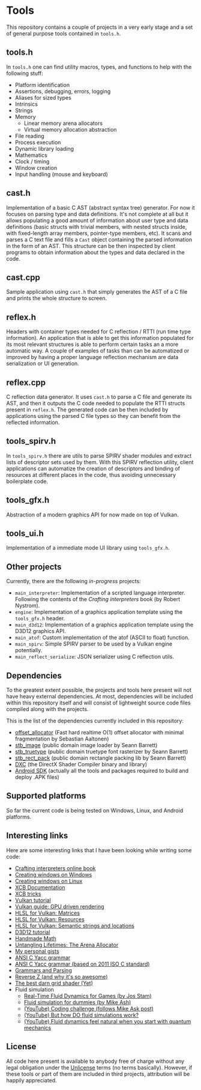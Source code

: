 # Tools

This repository contains a couple of projects in a very early stage and a set of general purpose tools contained in `tools.h`.


## tools.h

In `tools.h` one can find utility macros, types, and functions to help with the following stuff:

* Platform identification
* Assertions, debugging, errors, logging
* Aliases for sized types
* Intrinsics
* Strings
* Memory
  - Linear memory arena allocators
  - Virtual memory allocation abstraction
* File reading
* Process execution
* Dynamic library loading
* Mathematics
* Clock / timing
* Window creation
* Input handling (mouse and keyboard)


## cast.h

Implementation of a basic C AST (abstract syntax tree) generator. For now it focuses on parsing type and data definitions.
It's not complete at all but it allows populating a good amount of information about user type and data definitions
(basic structs with trivial members, with nested structs inside, with fixed-length array members, pointer-type members, etc).
It scans and parses a C text file and fills a `Cast` object containing the parsed information in the form of an AST.
This structure can be then inspected by client programs to obtain information about the types and data declared in the code.


## cast.cpp

Sample application using `cast.h` that simply generates the AST of a C file and prints the whole structure to screen.


## reflex.h

Headers with container types needed for C reflection / RTTI (run time type information).
An application that is able to get this information populated for its most relevant structures is able to perform certain tasks an a more automatic way.
A couple of examples of tasks than can be automatized or improved by having a proper language reflection mechanism are data serialization or UI generation.


## reflex.cpp

C reflection data generator. It uses `cast.h` to parse a C file and generate its AST, and then it outputs the C code needed to populate the RTTI structs present in `reflex.h`.
The generated code can be then included by applications using the parsed C file types so they can benefit from the reflected information.


## tools_spirv.h

In `tools_spirv.h` there are utils to parse SPIRV shader modules and extract lists of descriptor sets used by them.
With this SPIRV reflection utility, client applications can automatize the creation of descriptors and binding of resources at different places in the code,
thus avoiding unnecessary boilerplate code.

## tools_gfx.h

Abstraction of a modern graphics API for now made on top of Vulkan.

## tools_ui.h

Implementation of a immediate mode UI library using `tools_gfx.h`.


## Other projects

Currently, there are the following *in-progress* projects:

* `main_interpreter`: Implementation of a scripted language interpreter. Following the contents of the *Crafting interpreters* book (by Robert Nystrom).
* `engine`: Implementation of a graphics application template using the `tools_gfx.h` header.
* `main_d3d12`: Implementation of a graphics application template using the D3D12 graphics API.
* `main_atof`: Custom implementation of the atof (ASCII to float) function.
* `main_spirv`: Simple SPIRV parser to be used by a Vulkan engine potentially.
* `main_reflect_serialize`: JSON serializer using C reflection utils.


## Dependencies

To the greatest extent possible, the projects and tools here present will not have heavy external dependencies. At most, dependencies will be included within this repository itself and will consist of lightweight source code files compiled along with the projects.

This is the list of the dependencies currently included in this repository:

* [offset_allocator]() (Fast hard realtime O(1) offset allocator with minimal fragmentation by Sebastian Aaltonen)
* [stb_image](https://github.com/nothings/stb) (public domain image loader by Seann Barrett)
* [stb_truetype](https://github.com/nothings/stb) (public domain truetype font rasterizer by Seann Barrett)
* [stb_rect_pack](https://github.com/nothings/stb) (public domain rectangle packing lib by Seann Barrett)
* [DXC](https://github.com/microsoft/DirectXShaderCompiler) (the DirectX Shader Compiler binary and library)
* [Android SDK](https://developer.android.com/studio) (actually all the tools and packages required to build and deploy .APK files)


## Supported platforms

So far the current code is being tested on Windows, Linux, and Android platforms.


## Interesting links

Here are some interesting links that I have been looking while writing some code:

* [Crafting interpreters online book](https://craftinginterpreters.com/contents.html)
* [Creating windows on Windows](https://learn.microsoft.com/en-us/windows/win32/learnwin32/your-first-windows-program)
* [Creating windows on Linux](https://www.codeproject.com/articles/1089819/an-introduction-to-xcb-programming)
* [XCB Documentation](https://xcb.freedesktop.org/manual/index.html)
* [XCB tricks](http://metan.ucw.cz/blog/things-i-wanted-to-know-about-libxcb.html)
* [Vulkan tutorial](https://vulkan-tutorial.com/)
* [Vulkan guide: GPU driven rendering](https://vkguide.dev/docs/gpudriven/gpu_driven_engines)
* [HLSL for Vulkan: Matrices](https://www.lei.chat/posts/hlsl-for-vulkan-matrices)
* [HLSL for Vulkan: Resources](https://www.lei.chat/posts/hlsl-for-vulkan-resources)
* [HLSL for Vulkan: Semantic strings and locations](https://www.lei.chat/posts/hlsl-for-vulkan-semantic-strings-and-location-numbers)
* [D3D12 tutorial](https://www.3dgep.com/category/graphics-programming/directx/)
* [Handmade Math](https://github.com/HandmadeMath/HandmadeMath)
* [Untangling Lifetimes: The Arena Allocator](https://www.rfleury.com/p/untangling-lifetimes-the-arena-allocator)
* [My personal gists](https://gist.github.com/jesusdz)
* [ANSI C Yacc grammar](https://www.lysator.liu.se/c/ANSI-C-grammar-y.html)
* [ANSI C Yacc grammar (based on 2011 ISO C standard)](https://www.quut.com/c/ANSI-C-grammar-y.html)
* [Grammars and Parsing](https://www.cs.cornell.edu/courses/cs211/2006sp/Sections/S3/grammars.html)
* [Reverse Z (and why it's so awesome)](https://tomhultonharrop.com/mathematics/graphics/2023/08/06/reverse-z.html)
* [The best darn grid shader (Yet)](https://bgolus.medium.com/the-best-darn-grid-shader-yet-727f9278b9d8)
* Fluid simulation
	* [Real-Time Fluid Dynamics for Games (by Jos Stam)](https://graphics.cs.cmu.edu/nsp/course/15-464/Fall09/papers/StamFluidforGames.pdf)
	* [Fluid simulation for dummies (by Mike Ash)](https://mikeash.com/pyblog/fluid-simulation-for-dummies.html)
	* [(YouTube) Coding challenge (follows Mike Ask post)](https://www.youtube.com/watch?v=alhpH6ECFvQ)
	* [(YouTube) But how DO fluid simulations work?](https://www.youtube.com/watch?v=qsYE1wMEMPA)
	* [(YouTube) Fluid dynamics feel natural when you start with quantum mechanics](https://www.youtube.com/watch?v=MXs_vkc8hpY)


## License

All code here present is available to anybody free of charge without any legal obligation under the [Unlicense](./LICENSE) terms (no terms basically). However, if these tools or part of them are included in third projects, attribution will be happily appreciated.

